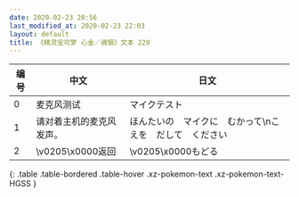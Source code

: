 ```yaml
---
date: 2020-02-23 20:56
last_modified_at: 2020-02-23 22:03
layout: default
title: 《精灵宝可梦 心金／魂银》文本 229
---
```

| 编号 | 中文 | 日文 |
| ---- | ---- | ---- |
| 0 | 麦克风测试 | マイクテスト |
| 1 | 请对着主机的麦克风发声。 | ほんたいの　マイクに　むかって\nこえを　だして　ください |
| 2 | \v0205\x0000返回 | \v0205\x0000もどる |
{: .table .table-bordered .table-hover .xz-pokemon-text .xz-pokemon-text-HGSS }